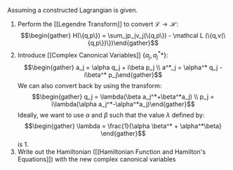 Assuming a constructed Lagrangian is given.

1) Perform the [[Legendre Transform]] to convert $\mathcal L \to \mathcal H$: $$\begin{gather} H(\{q,p\}) = \sum_jp_jv_j(\{q,p\}) - \mathcal L (\{q,v(\{q,p\})\})\end{gather}$$
2) Introduce [[Complex Canonical Variables]] $\{a_j, a^*_j*\}$: $$\begin{gather} a_j = \alpha q_j + i\beta p_j \\ a^*_j = \alpha^* q_j - i\beta^* p_j\end{gather}$$ We can also convert back by using the transform: $$\begin{gather} q_j = \lambda(\beta a_j^*+\beta^*a_j) \\ p_j = i\lambda(\alpha a_j^*-\alpha^*a_j)\end{gather}$$ Ideally, we want to use $\alpha$ and $\beta$ such that the value $\lambda$ defined by: $$\begin{gather} \lambda = \frac{1}{\alpha \beta^* + \alpha^*\beta} \end{gather}$$ is 1. 
3) Write out the Hamiltonian ([[Hamiltonian Function and Hamilton's Equations]]) with the new complex canonical variables
